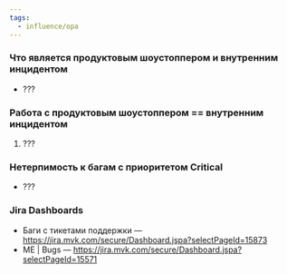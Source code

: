 ```yaml
---
tags:
  - influence/opa
---
```

### Что является продуктовым шоустоппером и внутренним инцидентом
- ???
### Работа с продуктовым шоустоппером == внутренним инцидентом
1. ???

### Нетерпимость к багам с приоритетом Critical
- ???

### Jira Dashboards
- Баги с тикетами поддержки — https://jira.mvk.com/secure/Dashboard.jspa?selectPageId=15873
- ME | Bugs — https://jira.mvk.com/secure/Dashboard.jspa?selectPageId=15571